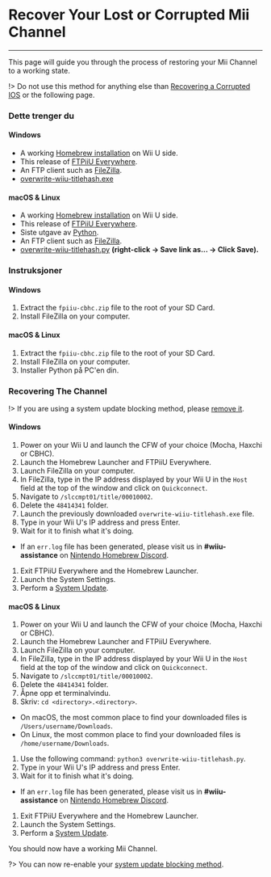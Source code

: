 # Recover Your Lost or Corrupted Mii Channel
---
This page will guide you through the process of restoring your Mii Channel to a working state.

!> Do not use this method for anything else than [Recovering a Corrupted IOS](recover-ios) or the following page.

### Dette trenger du

<!-- tabs:start -->

#### **Windows**

- A working [Homebrew installation](introduction) on Wii U side.
- This release of [FTPiiU Everywhere](http://wiiubru.com/appstore/zips/fpiiu-cbhc.zip).
- An FTP client such as [FileZilla](https://filezilla-project.org/download.php?show_all=1).
- <a href="https://github.com/ihaveamac/overwrite-wiiu-titlehash/releases/download/v1.0/overwrite-wiiu-titlehash.exe" download>overwrite-wiiu-titlehash.exe</a>

#### **macOS & Linux**

- A working [Homebrew installation](introduction) on Wii U side.
- This release of [FTPiiU Everywhere](http://wiiubru.com/appstore/zips/fpiiu-cbhc.zip).
- Siste utgave av [Python](https://www.python.org/downloads/).
- An FTP client such as [FileZilla](https://filezilla-project.org/download.php?show_all=1t).
- <a href="https://github.com/ihaveamac/overwrite-wiiu-titlehash/raw/master/overwrite-wiiu-titlehash.py" download>overwrite-wiiu-titlehash.py</a> **(right-click -> Save link as... -> Click Save).**

<!-- tabs:end -->

### Instruksjoner

<!-- tabs:start -->

#### **Windows**

1. Extract the `fpiiu-cbhc.zip` file to the root of your SD Card.
1. Install FileZilla on your computer.

#### **macOS & Linux**

1. Extract the `fpiiu-cbhc.zip` file to the root of your SD Card.
1. Install FileZilla on your computer.
1. Installer Python på PC'en din.

<!-- tabs:end -->

### Recovering The Channel

!> If you are using a system update blocking method, please [remove it](unblock-updates).

<!-- tabs:start -->

#### **Windows**

1. Power on your Wii U and launch the CFW of your choice (Mocha, Haxchi or CBHC).
1. Launch the Homebrew Launcher and FTPiiU Everywhere.
1. Launch FileZilla on your computer.
1. In FileZilla, type in the IP address displayed by your Wii U in the `Host` field at the top of the window and click on `Quickconnect`.
1. Navigate to `/slccmpt01/title/00010002`.
1. Delete the `48414341` folder.
1. Launch the previously downloaded `overwrite-wiiu-titlehash.exe` file.
1. Type in your Wii U's IP address and press Enter.
1. Wait for it to finish what it's doing.
 - If an `err.log` file has been generated, please visit us in **#wiiu-assistance** on [Nintendo Homebrew Discord](https://discord.gg/C29hYvh).
1. Exit FTPiiU Everywhere and the Homebrew Launcher.
1. Launch the System Settings.
1. Perform a [System Update](https://en-americas-support.nintendo.com/app/answers/detail/a_id/1136/~/how-to-perform-a-system-update).

#### **macOS & Linux**

1. Power on your Wii U and launch the CFW of your choice (Mocha, Haxchi or CBHC).
1. Launch the Homebrew Launcher and FTPiiU Everywhere.
1. Launch FileZilla on your computer.
1. In FileZilla, type in the IP address displayed by your Wii U in the `Host` field at the top of the window and click on `Quickconnect`.
1. Navigate to `/slccmpt01/title/00010002`.
1. Delete the `48414341` folder.
1. Åpne opp et terminalvindu.
1. Skriv: `cd <directory>.<directory>`.
 - On macOS, the most common place to find your downloaded files is `/Users/username/Downloads`.
 - On Linux, the most common place to find your downloaded files is `/home/username/Downloads`.
1. Use the following command: `python3 overwrite-wiiu-titlehash.py`.
1. Type in your Wii U's IP address and press Enter.
1. Wait for it to finish what it's doing.
 - If an `err.log` file has been generated, please visit us in **#wiiu-assistance** on [Nintendo Homebrew Discord](https://discord.gg/C29hYvh).
1. Exit FTPiiU Everywhere and the Homebrew Launcher.
1. Launch the System Settings.
1. Perform a [System Update](https://en-americas-support.nintendo.com/app/answers/detail/a_id/1136/~/how-to-perform-a-system-update).

<!-- tabs:end -->

You should now have a working Mii Channel.

?> You can now re-enable your [system update blocking method](block-updates).